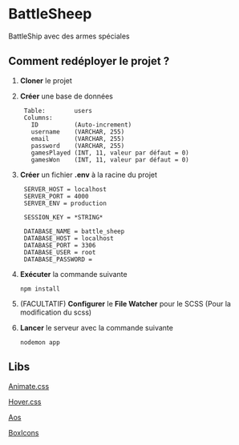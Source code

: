 # BattleSheep

BattleShip avec des armes spéciales

## Comment redéployer le projet ?

1. **Cloner** le projet
2. **Créer** une base de données
   
   ```
    Table:        users
    Columns:
      ID          (Auto-increment)
      username    (VARCHAR, 255)
      email       (VARCHAR, 255)
      password    (VARCHAR, 255)
      gamesPlayed (INT, 11, valeur par défaut = 0)
      gamesWon    (INT, 11, valeur par défaut = 0)
   ```

4. **Créer** un fichier **.env** à la racine du projet

   ```
    SERVER_HOST = localhost
    SERVER_PORT = 4000
    SERVER_ENV = production

    SESSION_KEY = *STRING*

    DATABASE_NAME = battle_sheep
    DATABASE_HOST = localhost
    DATABASE_PORT = 3306
    DATABASE_USER = root
    DATABASE_PASSWORD =
   ```

4. **Exécuter** la commande suivante
 
   ```
   npm install
   ```

5. (FACULTATIF) **Configurer** le **File Watcher** pour le SCSS (Pour la modification du scss)
6. **Lancer** le serveur avec la commande suivante
 
   ```
   nodemon app
   ```

## Libs

[Animate.css](https://animate.style/)

[Hover.css](https://ianlunn.github.io/Hover/)

[Aos](https://michalsnik.github.io/aos/)

[BoxIcons](https://boxicons.com/)
